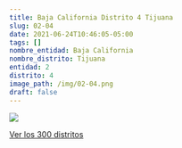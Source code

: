 ```yaml
---
title: Baja California Distrito 4 Tijuana
slug: 02-04
date: 2021-06-24T10:46:05-05:00
tags: []
nombre_entidad: Baja California
nombre_distrito: Tijuana
entidad: 2
distrito: 4
image_path: /img/02-04.png
draft: false
---
```


![](/img/02-04.png)

[Ver los 300 distritos](/docs/elecciones-2021)
